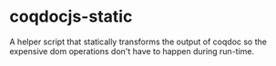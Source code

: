 # coqdocjs-static
A helper script that statically transforms the output of coqdoc so the
expensive dom operations don't have to happen during run-time.
